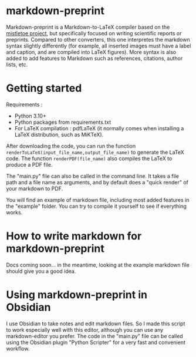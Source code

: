 # markdown-preprint

Markdown-preprint is a Markdown-to-LaTeX compiler based on the [mistletoe project](https://github.com/miyuchina/mistletoe.git), but specifically focused on writing scientific reports or preprints. Compared to other converters, this one interpretes the markdown syntax slightly differently (for example, all inserted images must have a label and caption, and are compiled into LaTeX figures). More syntax is also added to add features to Markdown such as references, citations, author lists, etc.

# Getting started
Requirements : 
- Python 3.10+
- Python packages from requirements.txt
- For LaTeX compilation : pdfLaTeX (it normally comes when installing a LaTeX distribution, such as MiKTeX).

After downloading the code, you can run the function `renderToLaTeX(input_file_name,output_file_name)` to generate the LaTeX code.
The function `renderPDF(file_name)` also compiles the LaTeX to produce a PDF file.

The "main.py" file can also be called in the command line. It takes a file path and a file name as arguments, and by default does a "quick render" of your markdown to PDF.

You will find an example of markdown file, including most added features in the "example" folder. You can try to compile it yourself to see if everything works.

# How to write markdown for markdown-preprint

Docs coming soon... in the meantime, looking at the example markdown file should give you a good idea.

# Using markdown-preprint in Obsidian

I use Obsidian to take notes and edit markdown files. So I made this script to work especially well with this editor, although you can use any markdown-editor you prefer. 
The code in the "main.py" file can be called using the Obsidian plugin "Python Scripter" for a very fast and convenient workflow.
